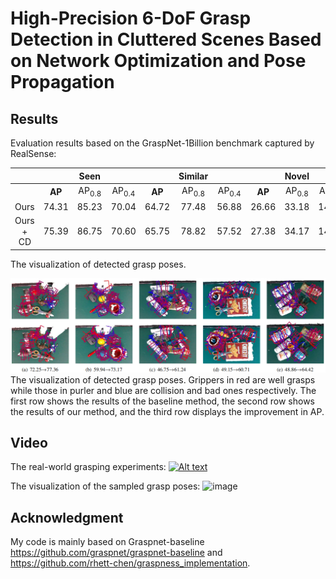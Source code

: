 # High-Precision 6-DoF Grasp Detection in Cluttered Scenes Based on Network Optimization and Pose Propagation

Results
-----
Evaluation results based on the GraspNet-1Billion benchmark captured by RealSense:

|          |        | Seen             |                  |        | Similar          |                  |        | Novel            |                  | 
|:--------:|:------:|:----------------:|:----------------:|:------:|:----------------:|:----------------:|:------:|:----------------:|:----------------:|
|          | __AP__ | AP<sub>0.8</sub> | AP<sub>0.4</sub> | __AP__ | AP<sub>0.8</sub> | AP<sub>0.4</sub> | __AP__ | AP<sub>0.8</sub> | AP<sub>0.4</sub> |
| Ours     | 74.31  | 85.23            | 70.04            | 64.72  | 77.48            | 56.88            | 26.66  | 33.18            | 14.41             |
| Ours + CD| 75.39  | 86.75            | 70.60            | 65.75  | 78.82            | 57.52            | 27.38  | 34.17            | 14.56             |


The visualization of detected grasp poses. 

![image](https://github.com/WenJunTang2000/6-DoF-Grasp/blob/main/img/vis.png)
The visualization of detected grasp poses. Grippers in red are well grasps while those in purler and blue are collision and bad ones respectively. The first row shows the results of the baseline method, the second row shows the results of our method, and the third row displays the improvement in AP.

Video
-----
The real-world grasping experiments:
[![Alt text](https://github.com/hfut-twj/6-DoF-Grasp/blob/main/img/robot.png)](https://www.youtube.com/watch?v=uB1haZOncH4)

The visualization of the sampled grasp poses:
![image](https://github.com/hfut-twj/6-DoF-Grasp/blob/main/img/vis_exp.png)

Acknowledgment
-----
My code is mainly based on Graspnet-baseline https://github.com/graspnet/graspnet-baseline and https://github.com/rhett-chen/graspness_implementation.

